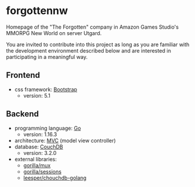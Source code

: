 # forgottennw

Homepage of the "The Forgotten" company in Amazon Games Studio's MMORPG New World on server Utgard.

You are invited to contribute into this project as long as you are familiar with the development environment described below and are interested in participating in a meaningful way. 
## Frontend
- css framework: [Bootstrap](https://getbootstrap.com/docs/5.1/getting-started/introduction/)
    - version: 5.1
## Backend
- programming language: [Go](https://go.dev/)
    - version: 1.16.3
- architecture: [MVC](https://en.wikipedia.org/wiki/Model%E2%80%93view%E2%80%93controller) (model view controller)
- database: [CouchDB](http://couchdb.apache.org/)
    - version: 3.2.0
- external libraries:
    - [gorilla/mux](https://github.com/gorilla/mux)
    - [gorilla/sessions](https://github.com/gorilla/sessions)
    - [leesper/chouchdb-golang](https://github.com/leesper/couchdb-golang)
